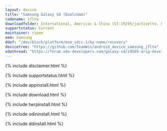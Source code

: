 ```yaml
---
layout: device
title: "Samsung Galaxy S4 (Qualcomm)"
codename: jflte
downloadfolder: International, Americas & China (GT-I9295/jactivelte, GT-I9505/jfltexx, GT-I9505G/jgedlte, GT-I9507/jftddxx, GT-I9508/jfltezm, SCH-I545/jfltevzw, SCH-R970/jflteusc, SCH-R970C/jfltecri, SCH-R970X/jfltecsp, SGH-I337/jflteatt, SGH-I337M/jfltecan, SGH-M919/jfltetmo, SGH-S970G/jfltetfntmo, SM-S975L/jfltetfnatt, SPH-L720/jfltespr)
supportstatus: Current
maintainer: ripee
oem: Samsung
ddof: "/dev/block/platform/msm_sdcc.1/by-name/recovery"
devicetree: "https://github.com/TeamWin/android_device_samsung_jflte"
xdathread: "https://forum.xda-developers.com/galaxy-s4/i9505-orig-develop/recovery-twrp-3-2-1-0-t3742880"
---
```


{% include disclaimer.html %}

{% include supportstatus.html %}

{% include appinstall.html %}

{% include download.html %}

{% include twrpinstall.html %}

{% include odininstall.html %}

{% include ddinstall.html %}